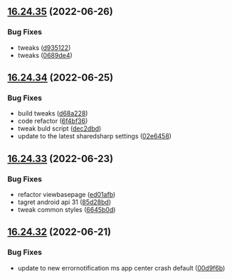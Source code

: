 ## [16.24.35](https://github.com/phandcock/GrampsView/compare/v16.24.34...v16.24.35) (2022-06-26)


### Bug Fixes

* tweaks ([d935122](https://github.com/phandcock/GrampsView/commit/d93512236e901d279f5e6ac36a74607d687bdec2))
* tweaks ([0689de4](https://github.com/phandcock/GrampsView/commit/0689de42a1e8f359b7f6dd22bfa6ea0d70e272d1))



## [16.24.34](https://github.com/phandcock/GrampsView/compare/v16.24.33...v16.24.34) (2022-06-25)


### Bug Fixes

* build tweaks ([d68a228](https://github.com/phandcock/GrampsView/commit/d68a228d504d7076861b78d8f96781f5c87760e4))
* code refactor ([6f4bf36](https://github.com/phandcock/GrampsView/commit/6f4bf36a2e929ef14989b9da685df951fd2edba0))
* tweak buld script ([dec2dbd](https://github.com/phandcock/GrampsView/commit/dec2dbddba538b670e4bf6824e0c9b3b0b114af2))
* update to the latest sharedsharp settings ([02e6458](https://github.com/phandcock/GrampsView/commit/02e6458424fffcd5f6b08ef9f4e12e82d9c98784))



## [16.24.33](https://github.com/phandcock/GrampsView/compare/v16.24.32...v16.24.33) (2022-06-23)


### Bug Fixes

* refactor viewbasepage ([ed01afb](https://github.com/phandcock/GrampsView/commit/ed01afb60653716a90009108e0d34e291fca7962))
* tagret android api 31 ([85d28bd](https://github.com/phandcock/GrampsView/commit/85d28bd729261496863aa06603f19046e20d6fdb))
* tweak common styles ([6645b0d](https://github.com/phandcock/GrampsView/commit/6645b0d7d95d5fd898b1433b4cf1c8cda5565725))



## [16.24.32](https://github.com/phandcock/GrampsView/compare/v16.24.31...v16.24.32) (2022-06-21)


### Bug Fixes

* update to new errornotification ms app center crash default ([00d9f6b](https://github.com/phandcock/GrampsView/commit/00d9f6b04849ec48ff7a2a12fb05032a2ea1fc2a))



